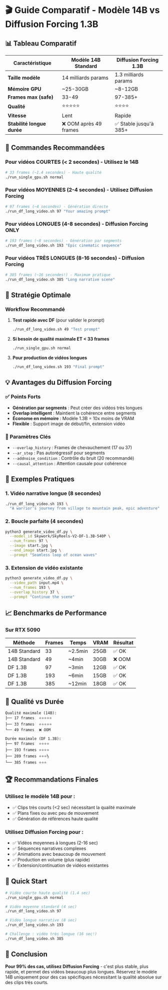 # 🎬 Guide Comparatif - Modèle 14B vs Diffusion Forcing 1.3B

## 📊 Tableau Comparatif

| Caractéristique | Modèle 14B Standard | Diffusion Forcing 1.3B |
|-----------------|-------------------|------------------------|
| **Taille modèle** | 14 milliards params | 1.3 milliards params |
| **Mémoire GPU** | ~25-30GB | ~8-12GB |
| **Frames max (safe)** | 33-49 | 97-385+ |
| **Qualité** | ⭐⭐⭐⭐⭐ | ⭐⭐⭐⭐ |
| **Vitesse** | Lent | Rapide |
| **Stabilité longue durée** | ❌ OOM après 49 frames | ✅ Stable jusqu'à 385+ |

## 🚀 Commandes Recommandées

### Pour vidéos COURTES (< 2 secondes) - Utilisez le 14B
```bash
# 33 frames (~1.4 secondes) - Haute qualité
./run_single_gpu.sh normal
```

### Pour vidéos MOYENNES (2-4 secondes) - Utilisez Diffusion Forcing
```bash
# 97 frames (~4 secondes) - Génération directe
./run_df_long_video.sh 97 "Your amazing prompt"
```

### Pour vidéos LONGUES (4-8 secondes) - Diffusion Forcing ONLY
```bash
# 193 frames (~8 secondes) - Génération par segments
./run_df_long_video.sh 193 "Epic cinematic sequence"
```

### Pour vidéos TRÈS LONGUES (8-16 secondes) - Diffusion Forcing
```bash
# 385 frames (~16 secondes!) - Maximum pratique
./run_df_long_video.sh 385 "Long narrative scene"
```

## 🎯 Stratégie Optimale

### Workflow Recommandé

1. **Test rapide avec DF** (pour valider le prompt)
   ```bash
   ./run_df_long_video.sh 49 "Test prompt"
   ```

2. **Si besoin de qualité maximale ET < 33 frames**
   ```bash
   ./run_single_gpu.sh normal
   ```

3. **Pour production de vidéos longues**
   ```bash
   ./run_df_long_video.sh 193 "Final prompt"
   ```

## 💡 Avantages du Diffusion Forcing

### ✅ Points Forts
- **Génération par segments** : Peut créer des vidéos très longues
- **Overlap intelligent** : Maintient la cohérence entre segments
- **Économe en mémoire** : Modèle 1.3B = 10x moins de VRAM
- **Flexible** : Support image de début/fin, extension vidéo

### 📝 Paramètres Clés
- `--overlap_history` : Frames de chevauchement (17 ou 37)
- `--ar_step` : Pas autorégressif pour segments
- `--addnoise_condition` : Contrôle du bruit (20 recommandé)
- `--causal_attention` : Attention causale pour cohérence

## 🔧 Exemples Pratiques

### 1. Vidéo narrative longue (8 secondes)
```bash
./run_df_long_video.sh 193 \
  "A warrior's journey from village to mountain peak, epic adventure"
```

### 2. Boucle parfaite (4 secondes)
```bash
python3 generate_video_df.py \
  --model_id Skywork/SkyReels-V2-DF-1.3B-540P \
  --num_frames 97 \
  --image start.jpg \
  --end_image start.jpg \
  --prompt "Seamless loop of ocean waves"
```

### 3. Extension de vidéo existante
```bash
python3 generate_video_df.py \
  --video_path input.mp4 \
  --num_frames 193 \
  --overlap_history 37 \
  --prompt "Continue the scene"
```

## 📈 Benchmarks de Performance

### Sur RTX 5090

| Méthode | Frames | Temps | VRAM | Résultat |
|---------|--------|-------|------|----------|
| 14B Standard | 33 | ~2.5min | 25GB | ✅ OK |
| 14B Standard | 49 | ~4min | 30GB | ❌ OOM |
| DF 1.3B | 97 | ~3min | 12GB | ✅ OK |
| DF 1.3B | 193 | ~6min | 15GB | ✅ OK |
| DF 1.3B | 385 | ~12min | 18GB | ✅ OK |

## 🎨 Qualité vs Durée

```
Qualité maximale (14B):
├── 17 frames  ⭐⭐⭐⭐⭐
├── 33 frames  ⭐⭐⭐⭐⭐
└── 49 frames  ❌ OOM

Durée maximale (DF 1.3B):
├── 97 frames  ⭐⭐⭐⭐
├── 193 frames ⭐⭐⭐⭐
├── 289 frames ⭐⭐⭐½
└── 385 frames ⭐⭐⭐
```

## 🏆 Recommandations Finales

### Utilisez le modèle 14B pour :
- ✅ Clips très courts (<2 sec) nécessitant la qualité maximale
- ✅ Plans fixes ou avec peu de mouvement
- ✅ Génération de références haute qualité

### Utilisez Diffusion Forcing pour :
- ✅ Vidéos moyennes à longues (2-16 sec)
- ✅ Séquences narratives complexes
- ✅ Animations avec beaucoup de mouvement
- ✅ Production en volume (plus rapide)
- ✅ Extension/continuation de vidéos existantes

## 🚦 Quick Start

```bash
# Vidéo courte haute qualité (1.4 sec)
./run_single_gpu.sh normal

# Vidéo moyenne standard (4 sec)
./run_df_long_video.sh 97

# Vidéo longue narrative (8 sec)
./run_df_long_video.sh 193

# Challenge : vidéo très longue (16 sec!)
./run_df_long_video.sh 385
```

## 💬 Conclusion

**Pour 99% des cas, utilisez Diffusion Forcing** - c'est plus stable, plus rapide, et permet des vidéos beaucoup plus longues. Réservez le modèle 14B uniquement pour des cas spécifiques nécessitant la qualité absolue sur des clips très courts.